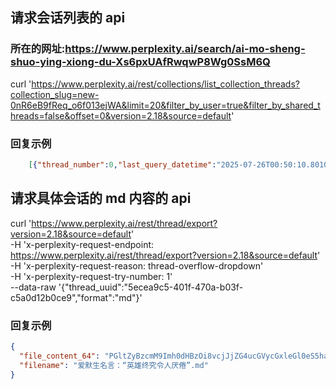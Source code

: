 ## 请求会话列表的 api

### 所在的网址:https://www.perplexity.ai/search/ai-mo-sheng-shuo-ying-xiong-du-Xs6pxUAfRwqwP8Wg0SsM6Q

curl 'https://www.perplexity.ai/rest/collections/list_collection_threads?collection_slug=new-0nR6eB9fReq_o6f013ejWA&limit=20&filter_by_user=true&filter_by_shared_threads=false&offset=0&version=2.18&source=default'

### 回复示例

```json
    [{"thread_number":0,"last_query_datetime":"2025-07-26T00:50:10.801065","mode":"copilot","context_uuid":"3739f1db-3b5b-43a7-ae12-a3b2dd330e18","uuid":"5ecea9c5-401f-470a-b03f-c5a0d12b0ce9","frontend_uuid":"40a705b8-e159-4f3b-8c75-ac49573901f6","slug":"ai-mo-sheng-shuo-ying-xiong-du-Xs6pxUAfRwqwP8Wg0SsM6Q","title":"爱默生说英雄都会令人厌倦","first_answer":"{\"answer\":\"要点：  \\n*“每一个英雄最后都会令人感到乏味。”* 这句话出自爱生的散文集《代表人物》（Representative Men）中的演讲《英雄崇拜》（Hero-Worship）篇。爱默生在此提出：人们对英雄的初期热情，往往因为对其形象的夸大与理想化，最终转变为失望和无聊。\\n原文：“Every hero becomes a bore at last.”  \\n收录于：爱默生《Representative Men: Seven Lectures》中的《Hero-Worship》演讲稿。  \\n发表时间：约为1841–1850年代，爱默生通过这一系列演讲阐述各种“代表人物”（如先知、诗人、哲学家）在精神和文化中的作用与局限。\\n1. 英雄形象的膨胀与破灭  \\n  ...\"}","thread_access":1,"has_next_page":true,"status":"COMPLETED","first_entry_model_preference":"PPLX_ALPHA","display_model":"pplx_alpha","expiry_time":null,"source":"default","source_metadata":null,"thread_status":null,"is_mission_control":null,"stream_created_at":null,"query_count":1,"search_focus":"internet","search_recency_filter":null,"sources":["web"],"featured_images":[],"read_write_token":"6b58f7a8-53b2-4ad2-8cf7-31595bb7caa5","total_threads":99,"collection":{"uuid":"d2747a78-1f5f-45ea-bfa3-a7f4d777a358","title":"new","emoji":"","slug":"new-0nR6eB9fReq_o6f013ejWA"},"author_image":"https://imagedelivery.net/MPdwyYSWT8IY7lxgN3x3Uw/cd573c28-a5ad-4fd9-52d1-35ba74acab00/thumbnail","author_username":"hahfrank","social_info":{"view_count":0,"fork_count":0,"like_count":0,"user_likes":false}},{"thread_number":1,"last_query_datetime":"2025-07-25T09:54:59.997518","mode":"copilot","context_uuid":"17b58475-9a4e-467f-9e30-b5b87b6dc44d","uuid":"597b1655-3ab0-4fcc-9e3d-420b7ed7b416","frontend_uuid":"561309f1-fd7f-4811-b787-a677821dbd93","slug":"suo-you-ying-xiong-zui-hou-du-WXsWVTqwT8yePUILfte0Fg","title":"所有英雄最后都会让人厌倦","first_answer":"{\"answer\":\"核心观点：英雄从受到崇拜到被质疑，往往经历理想化、冲突、道德滑落等多重阶段。当其形象与个体或社会期待产生落差时，“英雄疲劳”便随之而来。\\n1. 理想化投射  \\n人们总希望找到榜样，将自身对美好品质的向往投射到某位“英雄”身上。  \\n2. 光环效应与盲点  \\n初期激情中，英雄的优点被无限放大，缺点则被有意或无意地忽视。  \\n3. 期望泡沫破裂  \\n随着时间推移，英雄也会展示普通人一面，决策失误、情感矛盾、私生活丑闻等都会打破光环，人们开始看到“人而非神”。\\n1. 信息过载与速食文化  \\n   当下社交媒体信息爆炸，一位英雄不断被推上台面，同时也被无限讨论，疲劳感油然而生。  \\n2. 道德诉求与现实冲突  \\n   公众对英雄的道德标准居高临下，一旦英雄言行与理想不符，便会放大批判。  \\n3. 同质化与审美疲劳  \\n  ...\"}","thread_access":1,"has_next_page":true,"status":"COMPLETED","first_entry_model_preference":"PPLX_ALPHA","display_model":"pplx_alpha","expiry_time":null,"source":"default","source_metadata":null,"thread_status":null,"is_mission_control":null,"stream_created_at":null,"query_count":1,"search_focus":"internet","search_recency_filter":null,"sources":["web"],"featured_images":[],"read_write_token":"ae689750-1c4e-47e4-939a-45189c3d5395","total_threads":99,"collection":{"uuid":"d2747a78-1f5f-45ea-bfa3-a7f4d777a358","title":"new","emoji":"","slug":"new-0nR6eB9fReq_o6f013ejWA"},"author_image":"https://imagedelivery.net/MPdwyYSWT8IY7lxgN3x3Uw/cd573c28-a5ad-4fd9-52d1-35ba74acab00/thumbnail","author_username":"hahfrank","social_info":{"view_count":0,"fork_count":0,"like_count":0,"user_likes":false}},{"thread_number":2,"last_query_datetime":"2025-07-25T02:30:08.396135","mode":"copilot","context_uuid":"59da0d03-a8cf-46b6-b465-3078790f60e8","uuid":"fa2d1656-1732-430a-bb5f-da2000979153","frontend_uuid":"61a73f2c-7417-40cb-b640-a54dc22a89b6","slug":"shang-hai-mei-tuan-wai-mai-nen-.i0WVhcyQwq7X9ogAJeRUw","title":"上海美团外卖能免费办健康证吗","first_answer":"{\"answer\":\"核心结论：  \\n在上海，只有符合“用人单位提供营业执照等证明材料”在职从业人员可免费办理健康证；美团外卖骑手多为众包或灵活用工，无法提供上述材料，一般需自费办理（约100–150元）。\\n根据上海市疾控中心及各区社区卫生服务中心的规定，免费健康证办理的前提是：  \\n从事食品生产经营、公共场所服务等需持证上岗的在职人员  \\n单位需提供并加盖公章的证明材料，包括：  \\n营业执照复印件  \\n食品经营许可证或公共场所许可证复印件  \\n在职证明或劳动合同  \\n身份证复印件等  \\n\\n  \\n众包骑手：以兼职形式通过美团众包平台接单，无固定用工合同，也无法获得餐饮单位的营业执照或在职证明。  \\n专送骑手：虽为美团直营，但美团并不对外开具“餐饮业”营业执照，骑手依然需提供第三方用人单位证明。  \\n\\n因此，骑手无法满足免费办理的单位材料要求。\\n1. 前往区级疾控中心或社区卫生服务中心
```

## 请求具体会话的 md 内容的 api

curl 'https://www.perplexity.ai/rest/thread/export?version=2.18&source=default' \
 -H 'x-perplexity-request-endpoint: https://www.perplexity.ai/rest/thread/export?version=2.18&source=default' \
 -H 'x-perplexity-request-reason: thread-overflow-dropdown' \
 -H 'x-perplexity-request-try-number: 1' \
 --data-raw '{"thread_uuid":"5ecea9c5-401f-470a-b03f-c5a0d12b0ce9","format":"md"}'

### 回复示例

```json
{
  "file_content_64": "PGltZyBzcmM9Imh0dHBzOi8vcjJjZG4ucGVycGxleGl0eS5haS9wcGx4LWZ1bGwtbG9nby1wcmltYXJ5LWRhcmslNDAyeC5wbmciIHN0eWxlPSJoZWlnaHQ6NjRweDttYXJnaW4tcmlnaHQ6MzJweCIvPgoKIyDniLHpu5jnlJ/l省略.....I5N2Q0Yzg1ZjViYy5odG1sCgo=",
  "filename": "爱默生名言：“英雄终究令人厌倦”.md"
}
```
